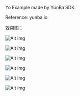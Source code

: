 Yo Example made by YunBa SDK.

Reference: yunba.io

效果图：

![Alt img](/cqq/YunBa-Yo/blob/master/imgs/set_username.png)

![Alt img](/cqq/YunBa-Yo/blob/master/imgs/add_user.png)

![Alt img](/cqq/YunBa-Yo/blob/master/imgs/friend_list.png)

![Alt img](/cqq/YunBa-Yo/blob/master/imgs/send_yo.png)

![Alt img](/cqq/YunBa-Yo/blob/master/imgs/details.png)

![Alt img](/cqq/YunBa-Yo/blob/master/imgs/chat.png)






